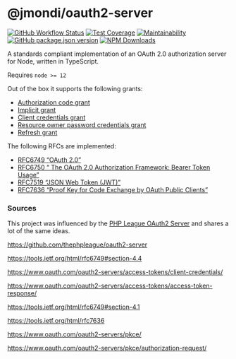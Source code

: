 # @jmondi/oauth2-server

[![GitHub Workflow Status](https://img.shields.io/github/workflow/status/jasonraimondi/typescript-oauth2-server/Tests?label=tests&style=flat-square)](https://github.com/jasonraimondi/typescript-oauth2-server)
[![Test Coverage](https://api.codeclimate.com/v1/badges/f70a85595f0a488874e6/test_coverage)](https://codeclimate.com/github/jasonraimondi/typescript-oauth2-server/test_coverage)
[![Maintainability](https://api.codeclimate.com/v1/badges/f70a85595f0a488874e6/maintainability)](https://codeclimate.com/github/jasonraimondi/typescript-oauth2-server/maintainability)
[![GitHub package.json version](https://img.shields.io/github/package-json/v/jasonraimondi/typescript-oauth2-server?style=flat-square)](https://github.com/jasonraimondi/typescript-oauth2-server/releases/latest)
[![NPM Downloads](https://img.shields.io/npm/dt/@jmondi/oauth2-server?label=npm%20downloads&style=flat-square)](https://github.com/jasonraimondi/typescript-oauth2-server)

A standards compliant implementation of an OAuth 2.0 authorization server for Node, written in TypeScript.

Requires `node >= 12`

Out of the box it supports the following grants:

- [Authorization code grant](#authorization-code-grant-with-pkce)
- [Implicit grant](#implicit-grant) 
- [Client credentials grant](#client-credentials-grant)
- [Resource owner password credentials grant](#password-grant)
- [Refresh grant](#refresh-token-grant)

The following RFCs are implemented:

- [RFC6749 “OAuth 2.0”](https://tools.ietf.org/html/rfc6749)
- [RFC6750 “ The OAuth 2.0 Authorization Framework: Bearer Token Usage”](https://tools.ietf.org/html/rfc6750)
- [RFC7519 “JSON Web Token (JWT)”](https://tools.ietf.org/html/rfc7519)
- [RFC7636 “Proof Key for Code Exchange by OAuth Public Clients”](https://tools.ietf.org/html/rfc7636)

### Sources

This project was influenced by the [PHP League OAuth2 Server](https://oauth2.thephpleague.com/) and shares a lot of the same ideas.

https://github.com/thephpleague/oauth2-server

https://tools.ietf.org/html/rfc6749#section-4.4

https://www.oauth.com/oauth2-servers/access-tokens/client-credentials/

https://www.oauth.com/oauth2-servers/access-tokens/access-token-response/

https://tools.ietf.org/html/rfc6749#section-4.1 

https://tools.ietf.org/html/rfc7636

https://www.oauth.com/oauth2-servers/pkce/

https://www.oauth.com/oauth2-servers/pkce/authorization-request/

[access_token_response]: https://www.oauth.com/oauth2-servers/access-tokens/access-token-response/ "Access Token Response"

[client_credentials]: https://www.oauth.com/oauth2-servers/access-tokens/client-credentials/ "Client Credentials Grant"
